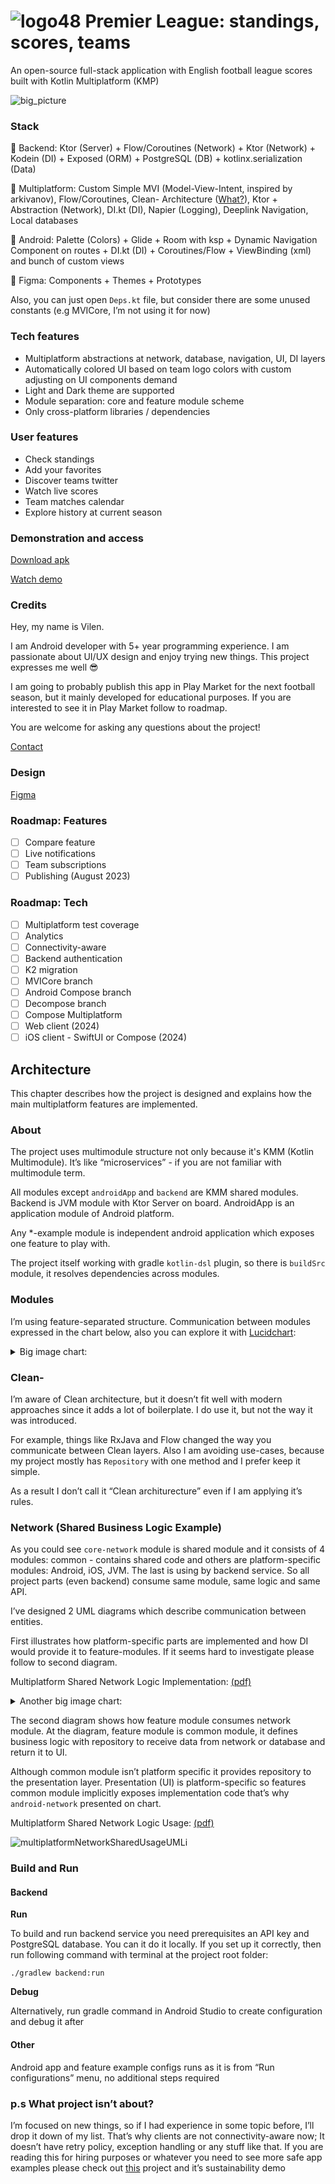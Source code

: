 # ![logo48](https://user-images.githubusercontent.com/47643827/232855048-dfc5ef01-71b1-4ab5-9a60-2b03986c3a87.svg) Premier League: standings, scores, teams 

An open-source full-stack application with English football league scores built with Kotlin Multiplatform (KMP)

![big_picture](https://user-images.githubusercontent.com/47643827/233084402-a84f5331-a881-4c8f-8f81-5800c4b9b1ec.png)

### Stack

💬 Backend: Ktor (Server) + Flow/Coroutines (Network) + Ktor (Network) + Kodein (DI) + Exposed (ORM) + PostgreSQL (DB) + kotlinx.serialization (Data)

🧱 Multiplatform: Custom Simple MVI (Model-View-Intent, inspired by arkivanov), Flow/Coroutines, Clean- Architecture ([What?](https://github.com/holdbetter/PremierLeague/tree/main#clean-)), Ktor + Abstraction (Network), DI.kt (DI), Napier (Logging), Deeplink Navigation, Local databases

📱 Android: Palette (Colors) + Glide + Room with ksp + Dynamic Navigation Component on routes + DI.kt (DI) + Coroutines/Flow + ViewBinding (xml) and bunch of custom views

🎨 Figma: Components + Themes + Prototypes

Also, you can just open `Deps.kt` file, but consider there are some unused constants (e.g MVICore, I’m not using it for now)

### Tech features
- Multiplatform abstractions at network, database, navigation, UI, DI layers
- Automatically colored UI based on team logo colors with custom adjusting on UI components demand
- Light and Dark theme are supported
- Module separation: core and feature module scheme
- Only cross-platform libraries / dependencies

### User features

- Check standings
- Add your favorites
- Discover teams twitter
- Watch live scores
- Team matches calendar
- Explore history at current season

### Demonstration and access

[Download apk](https://drive.google.com/file/d/1ZxLUWLRwY6At1V4MLYt8jVtmsumngnIf/view?usp=share_link)

[Watch demo](https://drive.google.com/file/d/1AKfiUJE2AHi7hqUM2WzLDsO2P_rV8qVO/view?usp=share_link)

### Credits

Hey, my name is Vilen. 

I am Android developer with 5+ year programming experience. I am passionate about UI/UX design and enjoy trying new things. This project expresses me well 😎

I am going to probably publish this app in Play Market for the next football season, but it mainly developed for educational purposes. If you are interested to see it in Play Market follow to roadmap.

You are welcome for asking any questions about the project!

[Contact](https://t.me/holdbetter)

### Design

[Figma](https://www.figma.com/file/63yqz3bw0qT4JouWrvfqJo/League2023-(Share)?node-id=0%3A1&t=xo6iBPGClRK1VWss-1)

### Roadmap: Features

- [ ]  Compare feature
- [ ]  Live notifications
- [ ]  Team subscriptions
- [ ]  Publishing (August 2023)

### Roadmap: Tech

- [ ]  Multiplatform test coverage
- [ ]  Analytics
- [ ]  Connectivity-aware
- [ ]  Backend authentication
- [ ]  K2 migration
- [ ]  MVICore branch
- [ ]  Android Compose branch
- [ ]  Decompose branch
- [ ]  Compose Multiplatform
- [ ]  Web client (2024)
- [ ]  iOS client - SwiftUI or Compose (2024)

## Architecture

This chapter describes how the project is designed and explains how the main multiplatform features are implemented.

### About

The project uses multimodule structure not only because it's KMM (Kotlin Multimodule). It’s like “microservices” - if you are not familiar with multimodule term.

All modules except `androidApp` and `backend` are KMM shared modules. Backend is JVM module with Ktor Server on board. AndroidApp is an application module of Android platform.

Any *-example module is independent android application which exposes one feature to play with.

The project itself working with gradle `kotlin-dsl` plugin, so there is `buildSrc` module, it resolves dependencies across modules.

### Modules

I’m using feature-separated structure. Communication between modules expressed in the chart below, also you can explore it with [Lucidchart](https://lucid.app/documents/view/3104509a-6501-44e6-9678-c67e7130fd07):

<details>
  <summary>Big image chart:</summary>
  
  ![PremierLeague Module Map](https://user-images.githubusercontent.com/47643827/232858640-8293af19-d076-4e60-ba0e-6085e38c9ff7.png)
</details>

### Clean-

I’m aware of Clean architecture, but it doesn’t fit well with modern approaches since it adds a lot of boilerplate. I do use it, but not the way it was introduced.

For example, things like RxJava and Flow changed the way you communicate between Clean layers. Also I am avoiding use-cases, because my project mostly has `Repository` with one method and I prefer keep it simple.

As a result I don’t call it “Clean architurecture” even if I am applying it’s rules.

### Network (Shared Business Logic Example)

As you could see `core-network` module is shared module and it consists of 4 modules: common - contains shared code and others are platform-specific modules: Android, iOS, JVM. The last is using by backend service. So all project parts (even backend) consume same module, same logic and same API.

I’ve designed 2 UML diagrams which describe communication between entities.

First illustrates how platform-specific parts are implemented and how DI would provide it to feature-modules. If it seems hard to investigate please follow to second diagram.

Multiplatform Shared Network Logic Implementation: [(pdf)](https://drive.google.com/file/d/1D-e0a82YKKUSuwUjkkrLNCJciqb0w0Ym/view?usp=share_link)

<details>
  <summary>Another big image chart:</summary>

  ![multiplatformNetworkSharedUMLi](https://user-images.githubusercontent.com/47643827/232858684-d9bf05ac-8d64-4147-ad51-2ba4d84dfdcf.png)

</details>

The second diagram shows how feature module consumes network module. At the diagram, feature module is common module, it defines business logic with repository to receive data from network or database and return it to UI. 

Although common module isn’t platform specific it provides repository to the presentation layer. Presentation (UI) is platform-specific so features common module implicitly exposes implementation code that’s why `android-network`  presented on chart.

Multiplatform Shared Network Logic Usage: [(pdf)](https://drive.google.com/file/d/1D-e0a82YKKUSuwUjkkrLNCJciqb0w0Ym/view?usp=share_link)

![multiplatformNetworkSharedUsageUMLi](https://user-images.githubusercontent.com/47643827/232858890-09b6887f-88bc-4046-99f1-1e33f4b6aa31.png)

### Build and Run

#### Backend

******Run******

To build and run backend service you need prerequisites an API key and PostgreSQL database. You can it do it locally. If you set up it correctly, then run following command with terminal at the project root folder: 

`./gradlew backend:run`

**********Debug**********

Alternatively, run gradle command in Android Studio to create configuration and debug it after

#### Other

Android app and feature example configs runs as it is from “Run configurations” menu, no additional steps required

### p.s What project isn’t about?

I’m focused on new things, so if I had experience in some topic before, I’ll drop it down of my list. That’s why clients are not connectivity-aware now; It doesn’t have retry policy, exception handling or any stuff like that. If you are reading this for hiring purposes or whatever you need to see more safe app examples please check out [this](https://github.com/holdbetter/FintechChatty) project and it’s sustainability demo
